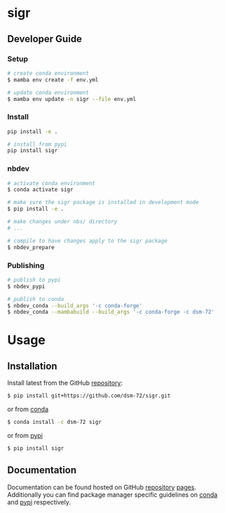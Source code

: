 # sigr

<!-- WARNING: THIS FILE WAS AUTOGENERATED! DO NOT EDIT! -->

## Developer Guide

### Setup

``` sh
# create conda environment
$ mamba env create -f env.yml

# update conda environment
$ mamba env update -n sigr --file env.yml
```

### Install

``` sh
pip install -e .

# install from pypi
pip install sigr
```

### nbdev

``` sh
# activate conda environment
$ conda activate sigr

# make sure the sigr package is installed in development mode
$ pip install -e .

# make changes under nbs/ directory
# ...

# compile to have changes apply to the sigr package
$ nbdev_prepare
```

### Publishing

``` sh
# publish to pypi
$ nbdev_pypi

# publish to conda
$ nbdev_conda --build_args '-c conda-forge'
$ nbdev_conda --mambabuild --build_args '-c conda-forge -c dsm-72'
```

# Usage

## Installation

Install latest from the GitHub
[repository](https://github.com/dsm-72/sigr):

``` sh
$ pip install git+https://github.com/dsm-72/sigr.git
```

or from [conda](https://anaconda.org/dsm-72/sigr)

``` sh
$ conda install -c dsm-72 sigr
```

or from [pypi](https://pypi.org/project/sigr/)

``` sh
$ pip install sigr
```

## Documentation

Documentation can be found hosted on GitHub
[repository](https://github.com/dsm-72/sigr)
[pages](https://dsm-72.github.io/sigr/). Additionally you can find
package manager specific guidelines on
[conda](https://anaconda.org/dsm-72/sigr) and
[pypi](https://pypi.org/project/sigr/) respectively.

